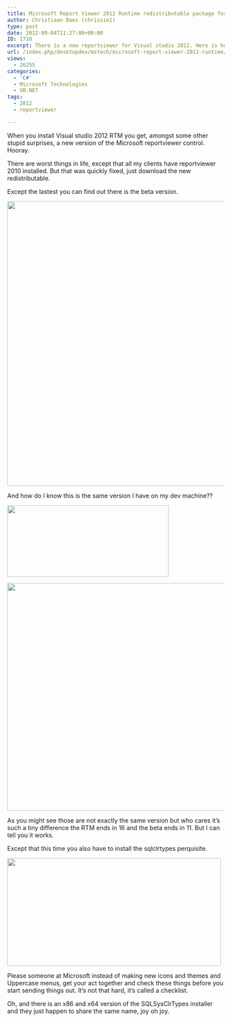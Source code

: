 ```yaml
---
title: Microsoft Report Viewer 2012 Runtime redistributable package for Visual studio 2012 RTM
author: Christiaan Baes (chrissie1)
type: post
date: 2012-09-04T11:27:00+00:00
ID: 1710
excerpt: There is a new reportviewer for Visual studio 2012. Here is how I found it.
url: /index.php/desktopdev/mstech/microsoft-report-viewer-2012-runtime/
views:
  - 26255
categories:
  - 'C#'
  - Microsoft Technologies
  - VB.NET
tags:
  - 2012
  - reportviewer

---
```

When you install Visual studio 2012 RTM you get, amongst some other stupid surprises, a new version of the Microsoft reportviewer control. Hooray. 

There are worst things in life, except that all my clients have reportviewer 2010 installed. But that was quickly fixed, just download the new redistributable. 

Except the lastest you can find out there is the beta version.

<div class="image_block">
  <a href="/wp-content/uploads/users/chrissie1/reportviewer/reportviewer2012_2.png?mtime=1346762396"><img alt="" src="/wp-content/uploads/users/chrissie1/reportviewer/reportviewer2012_2.png?mtime=1346762396" width="944" height="660" /></a>
</div>

And how do I know this is the same version I have on my dev machine??

<div class="image_block">
  <a href="/wp-content/uploads/users/chrissie1/reportviewer/reportviewer2012_3.png?mtime=1346762501"><img alt="" src="/wp-content/uploads/users/chrissie1/reportviewer/reportviewer2012_3.png?mtime=1346762501" width="374" height="166" /></a>
</div>

[<img alt="" src="/wp-content/uploads/users/chrissie1/reportviewer/reportviewer2012_1.png?mtime=1346762383" width="931" height="528" />][1]

As you might see those are not exactly the same version but who cares it&#8217;s such a tiny difference the RTM ends in 16 and the beta ends in 11. But I can tell you it works. 

Except that this time you also have to install the sqlclrtypes perquisite. 

<div class="image_block">
  <a href="/wp-content/uploads/users/chrissie1/reportviewer/reportviewer2012_4.png?mtime=1346765087"><img alt="" src="/wp-content/uploads/users/chrissie1/reportviewer/reportviewer2012_4.png?mtime=1346765087" width="495" height="250" /></a>
</div>

<span class="MT_red">Please someone at Microsoft instead of making new icons and themes and Uppercase menus, get your act together and check these things before you start sending things out. It&#8217;s not that hard, it&#8217;s called a checklist.</span>

<span class="MT_red">Oh, and there is an x86 and x64 version of the SQLSysClrTypes installer and they just happen to share the same name, joy oh joy.</span>

 [1]: /wp-content/uploads/users/chrissie1/reportviewer/reportviewer2012_1.png?mtime=1346762383